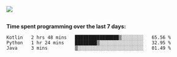 [![](https://img.shields.io/badge/discord-jonatsp%234844-7289DA?logo=discord)](https://discord.com/users/239510668687048717)

##
**Time spent programming over the last 7 days:**
<!--START_SECTION:waka-->
```text
Kotlin   2 hrs 48 mins   ████████████████▒░░░░░░░░   65.56 % 
Python   1 hr 24 mins    ████████▒░░░░░░░░░░░░░░░░   32.95 % 
Java     3 mins          ▒░░░░░░░░░░░░░░░░░░░░░░░░   01.49 % 
```
<!--END_SECTION:waka-->
##
